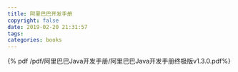 ```yaml
---
title: 阿里巴巴开发手册
copyright: false
date: 2019-02-20 21:31:57
tags:
categories: books
---
```



{% pdf /pdf/阿里巴巴Java开发手册/阿里巴巴Java开发手册终极版v1.3.0.pdf%}